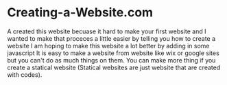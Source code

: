 # Creating-a-Website.com
A created this website becuase it hard to make your first website and I wanted to make that proceces a little easier by telling you how to create a website
I am hoping to make this website a lot better by adding in some javascript
It is easy to make a website from website like wix or google sites but you can't do as much things on them.
You can make more thing if you create a statical website (Statical websites are just website that are created with codes).
